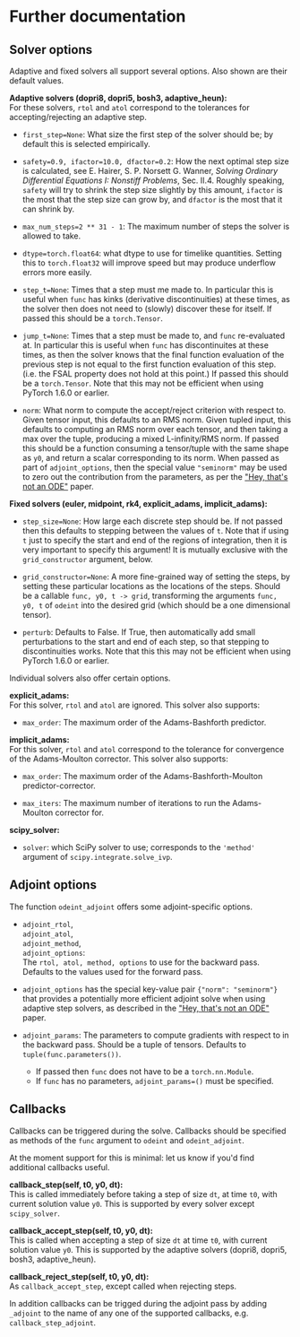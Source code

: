 # Further documentation

## Solver options

Adaptive and fixed solvers all support several options. Also shown are their default values.

**Adaptive solvers (dopri8, dopri5, bosh3, adaptive_heun):**<br>
For these solvers, `rtol` and `atol` correspond to the tolerances for accepting/rejecting an adaptive step.

- `first_step=None`: What size the first step of the solver should be; by default this is selected empirically.

- `safety=0.9, ifactor=10.0, dfactor=0.2`: How the next optimal step size is calculated, see E. Hairer, S. P. Norsett G. Wanner, *Solving Ordinary Differential Equations I: Nonstiff Problems*, Sec. II.4. Roughly speaking, `safety` will try to shrink the step size slightly by this amount, `ifactor` is the most that the step size can grow by, and `dfactor` is the most that it can shrink by.

- `max_num_steps=2 ** 31 - 1`: The maximum number of steps the solver is allowed to take.

- `dtype=torch.float64`: what dtype to use for timelike quantities. Setting this to `torch.float32` will improve speed but may produce underflow errors more easily.

- `step_t=None`: Times that a step must me made to. In particular this is useful when `func` has kinks (derivative discontinuities) at these times, as the solver then does not need to (slowly) discover these for itself. If passed this should be a `torch.Tensor`.

- `jump_t=None`: Times that a step must be made to, and `func` re-evaluated at. In particular this is useful when `func` has discontinuites at these times, as then the solver knows that the final function evaluation of the previous step is not equal to the first function evaluation of this step. (i.e. the FSAL property does not hold at this point.) If passed this should be a `torch.Tensor`. Note that this may not be efficient when using PyTorch 1.6.0 or earlier.

- `norm`: What norm to compute the accept/reject criterion with respect to. Given tensor input, this defaults to an RMS norm. Given tupled input, this defaults to computing an RMS norm over each tensor, and then taking a max over the tuple, producing a mixed L-infinity/RMS norm. If passed this should be a function consuming a tensor/tuple with the same shape as `y0`, and return a scalar corresponding to its norm. When passed as part of `adjoint_options`, then the special value `"seminorm"` may be used to zero out the contribution from the parameters, as per the ["Hey, that's not an ODE"](https://arxiv.org/abs/2009.09457) paper.

**Fixed solvers (euler, midpoint, rk4, explicit_adams, implicit_adams):**<br>

- `step_size=None`: How large each discrete step should be. If not passed then this defaults to stepping between the values of `t`. Note that if using `t` just to specify the start and end of the regions of integration, then it is very important to specify this argument! It is mutually exclusive with the `grid_constructor` argument, below.

- `grid_constructor=None`: A more fine-grained way of setting the steps, by setting these particular locations as the locations of the steps. Should be a callable `func, y0, t -> grid`, transforming the arguments `func, y0, t` of `odeint` into the desired grid (which should be a one dimensional tensor).

- `perturb`: Defaults to False. If True, then automatically add small perturbations to the start and end of each step, so that stepping to discontinuities works. Note that this this may not be efficient when using PyTorch 1.6.0 or earlier.

Individual solvers also offer certain options.

**explicit_adams:**<br>
For this solver, `rtol` and `atol` are ignored. This solver also supports:

- `max_order`: The maximum order of the Adams-Bashforth predictor.

**implicit_adams:**<br>
For this solver, `rtol` and `atol` correspond to the tolerance for convergence of the Adams-Moulton corrector. This solver also supports:

- `max_order`: The maximum order of the Adams-Bashforth-Moulton predictor-corrector.

- `max_iters`: The maximum number of iterations to run the Adams-Moulton corrector for.

**scipy_solver:**<br>
- `solver`: which SciPy solver to use; corresponds to the `'method'` argument of `scipy.integrate.solve_ivp`.

 ## Adjoint options

 The function `odeint_adjoint` offers some adjoint-specific options.

 - `adjoint_rtol`,<br>`adjoint_atol`,<br>`adjoint_method`,<br>`adjoint_options`:<br>The `rtol, atol, method, options` to use for the backward pass. Defaults to the values used for the forward pass.

 - `adjoint_options` has the special key-value pair `{"norm": "seminorm"}` that provides a potentially more efficient adjoint solve when using adaptive step solvers, as described in the ["Hey, that's not an ODE"](https://arxiv.org/abs/2009.09457) paper.

 - `adjoint_params`: The parameters to compute gradients with respect to in the backward pass. Should be a tuple of tensors. Defaults to `tuple(func.parameters())`.
   - If passed then `func` does not have to be a `torch.nn.Module`.
   - If `func` has no parameters, `adjoint_params=()` must be specified.


 ## Callbacks

 Callbacks can be triggered during the solve. Callbacks should be specified as methods of the `func` argument to `odeint` and `odeint_adjoint`.

 At the moment support for this is minimal: let us know if you'd find additional callbacks useful.

 **callback_step(self, t0, y0, dt):**<br>
 This is called immediately before taking a step of size `dt`, at time `t0`, with current solution value `y0`. This is supported by every solver except `scipy_solver`.

 **callback_accept_step(self, t0, y0, dt):**<br>
 This is called when accepting a step of size `dt` at time `t0`, with current solution value `y0`. This is supported by the adaptive solvers (dopri8, dopri5, bosh3, adaptive_heun).

 **callback_reject_step(self, t0, y0, dt):**<br>
 As `callback_accept_step`, except called when rejecting steps.

 In addition callbacks can be trigged during the adjoint pass by adding `_adjoint` to the name of any one of the supported callbacks, e.g. `callback_step_adjoint`.